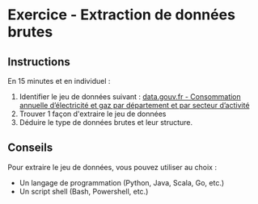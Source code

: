# Exercice - Extraction de données brutes

## Instructions

En 15 minutes et en individuel :

1. Identifier le jeu de données suivant : [data.gouv.fr - Consommation annuelle d’électricité et gaz par département et par secteur d’activité](https://www.data.gouv.fr/fr/datasets/consommation-annuelle-delectricite-et-gaz-par-departement-et-par-secteur-dactivite/)
2. Trouver 1 façon d'extraire le jeu de données
3. Déduire le type de données brutes et leur structure.

## Conseils

Pour extraire le jeu de données, vous pouvez utiliser au choix :
- Un langage de programmation (Python, Java, Scala, Go, etc.)
- Un script shell (Bash, Powershell, etc.)
